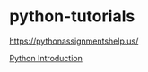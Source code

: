 # python-tutorials
https://pythonassignmentshelp.us/

[Python Introduction](https://pythonassignmentshelp.us/introduction/)
